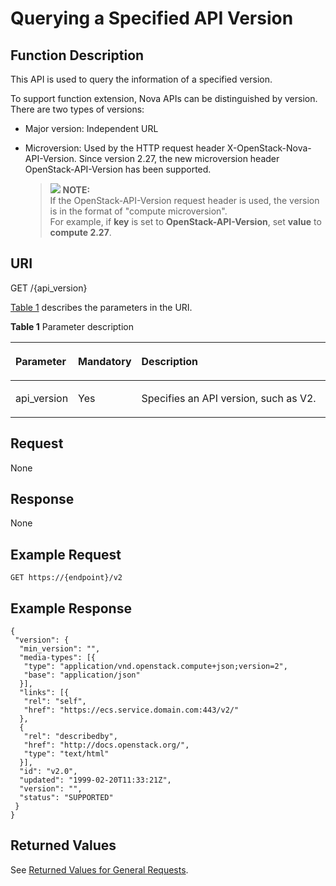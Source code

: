 # Querying a Specified API Version<a name="EN-US_TOPIC_0065792794"></a>

## Function Description<a name="section553655182144"></a>

This API is used to query the information of a specified version.

To support function extension, Nova APIs can be distinguished by version. There are two types of versions:

-   Major version: Independent URL
-   Microversion: Used by the HTTP request header X-OpenStack-Nova-API-Version. Since version 2.27, the new microversion header OpenStack-API-Version has been supported.

    >![](/images/icon-note.gif) **NOTE:**   
    >If the OpenStack-API-Version request header is used, the version is in the format of "compute microversion".  
    >For example, if  **key**  is set to  **OpenStack-API-Version**, set  **value**  to  **compute 2.27**.  


## URI<a name="section961608182144"></a>

GET /\{api\_version\}

[Table 1](#table46110007)  describes the parameters in the URI.

**Table  1**  Parameter description

<a name="table46110007"></a>
<table><thead align="left"><tr id="row14148614"><th class="cellrowborder" valign="top" width="18.291829182918292%" id="mcps1.2.4.1.1"><p id="p5187119"><a name="p5187119"></a><a name="p5187119"></a>Parameter</p>
</th>
<th class="cellrowborder" valign="top" width="18.111811181118114%" id="mcps1.2.4.1.2"><p id="p17503500"><a name="p17503500"></a><a name="p17503500"></a>Mandatory</p>
</th>
<th class="cellrowborder" valign="top" width="63.596359635963594%" id="mcps1.2.4.1.3"><p id="p8497414"><a name="p8497414"></a><a name="p8497414"></a>Description</p>
</th>
</tr>
</thead>
<tbody><tr id="row17201924"><td class="cellrowborder" valign="top" width="18.291829182918292%" headers="mcps1.2.4.1.1 "><p id="p51178607"><a name="p51178607"></a><a name="p51178607"></a>api_version</p>
</td>
<td class="cellrowborder" valign="top" width="18.111811181118114%" headers="mcps1.2.4.1.2 "><p id="p51826478"><a name="p51826478"></a><a name="p51826478"></a>Yes</p>
</td>
<td class="cellrowborder" valign="top" width="63.596359635963594%" headers="mcps1.2.4.1.3 "><p id="p37195178"><a name="p37195178"></a><a name="p37195178"></a>Specifies an API version, such as V2.</p>
</td>
</tr>
</tbody>
</table>

## Request<a name="section108201017144216"></a>

None

## Response<a name="section89511024194216"></a>

None

## Example Request<a name="section19667838182144"></a>

```
GET https://{endpoint}/v2
```

## Example Response<a name="section20327115469"></a>

```
{
 "version": {
  "min_version": "",
  "media-types": [{
   "type": "application/vnd.openstack.compute+json;version=2",
   "base": "application/json"
  }],
  "links": [{
   "rel": "self",
   "href": "https://ecs.service.domain.com:443/v2/"
  },
  {
   "rel": "describedby",
   "href": "http://docs.openstack.org/",
   "type": "text/html"
  }],
  "id": "v2.0",
  "updated": "1999-02-20T11:33:21Z",
  "version": "",
  "status": "SUPPORTED"
 }
}
```

## Returned Values<a name="section12571834"></a>

See  [Returned Values for General Requests](returned-values-for-general-requests.md).

